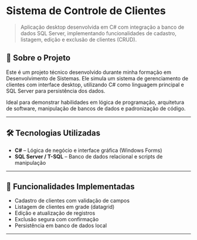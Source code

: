 # Sistema de Controle de Clientes

> Aplicação desktop desenvolvida em C# com integração a banco de dados SQL Server, implementando funcionalidades de cadastro, listagem, edição e exclusão de clientes (CRUD).

## 📌 Sobre o Projeto

Este é um projeto técnico desenvolvido durante minha formação em Desenvolvimento de Sistemas. Ele simula um sistema de gerenciamento de clientes com interface desktop, utilizando C# como linguagem principal e SQL Server para persistência dos dados.

Ideal para demonstrar habilidades em lógica de programação, arquitetura de software, manipulação de bancos de dados e padronização de código.

---

## 🛠️ Tecnologias Utilizadas

- **C#** – Lógica de negócio e interface gráfica (Windows Forms)
- **SQL Server / T-SQL** – Banco de dados relacional e scripts de manipulação
---

## 🧩 Funcionalidades Implementadas

- Cadastro de clientes com validação de campos
- Listagem de clientes em grade (datagrid)
- Edição e atualização de registros
- Exclusão segura com confirmação
- Persistência em banco de dados local

---
